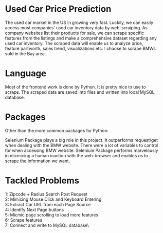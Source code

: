 # Used Car Price Prediction
The used car market in the US in growing very fast. Luckily, we can easily access most companies' used car inventory data by web-scraiping. As company websites list their products for sale, we can scrape specific features from the listings and make a comprehensive dataset regarding any used car inventory. The scraped data will enable us to analyze price, feature partworth, sales trend, visualizations etc. I choose to scrape BMWs sold in the Bay area.

# Language
Most of the frontend work is done by Python. It is pretty nice to use to scrape. The scraped data are saved into files and written into local MySQL database.

# Packages
Other than the more common packages for Python:

Selenium Package plays a big role in this project. It outperforms request/get when dealing with the BMW website. There were a lot of variables to control for when accessing BMW website. Selenium Package performs marvelously in micmicing a human inaction with the web-browser and enables us to scrape the information we want.

# Tackled Problems
1: Zipcode + Radius Search Post Request\
2: Mimicing Mouse Click and Keyboard Entering\
3: Extract Car URL from each Page Source\
4: Identify Next Page buttons\
5: Micmic page scrolling to load more features\
6: Scrape features\
7: Connect and write to MySQL database\
